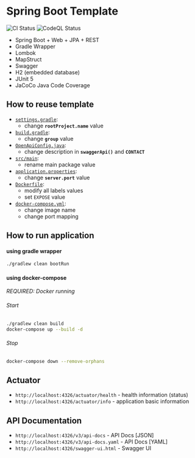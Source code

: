 # Spring Boot Template 
![CI Status](https://github.com/lomasz/spring-boot-template/workflows/CI/badge.svg)
![CodeQL Status](https://github.com/lomasz/spring-boot-template/workflows/CodeQL/badge.svg)

* Spring Boot + Web + JPA + REST
* Gradle Wrapper
* Lombok
* MapStruct
* Swagger
* H2 (embedded database)
* JUnit 5
* JaCoCo Java Code Coverage

## How to reuse template

* [`settings.gradle`](settings.gradle):
  * change **`rootProject.name`** value
* [`build.gradle`](build.gradle):
  * change **`group`** value
* [`OpenApiConfig.java`](src/main/java/com/lomasz/spring/boot/template/config/OpenApiConfig.java):
  * change description in **`swaggerApi()`** and **`CONTACT`**
* [`src/main`](src/main):
  * rename main package value
* [`application.properties`](src/main/resources/application.properties):
  * change **`server.port`** value
* [`Dockerfile`](Dockerfile):
  * modify all labels values
  * set `EXPOSE` value
* [`docker-compose.yml`](docker-compose.yml):
  * change image name
  * change port mapping

## How to run application

#### using gradle wrapper
```bash
./gradlew clean bootRun
```

#### using docker-compose
*REQUIRED: Docker running*

###### Start
```bash
./gradlew clean build
docker-compose up --build -d
```

###### Stop
```bash
docker-compose down --remove-orphans
```

## Actuator
* `http://localhost:4326/actuator/health` - health information (status)
* `http://localhost:4326/actuator/info` - application basic information

## API Documentation
* `http://localhost:4326/v3/api-docs` - API Docs [JSON]
* `http://localhost:4326/v3/api-docs.yaml` - API Docs [YAML]
* `http://localhost:4326/swagger-ui.html` - Swagger UI
